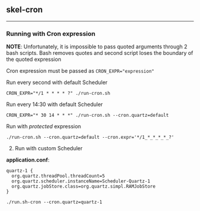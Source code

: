 ## skel-cron

----

### Running with Cron expression

__NOTE__: Unfortunately, it is impossible to pass quoted arguments through 2 bash scripts.
Bash removes quotes and second script loses the boundary of the quoted expression

Cron expression must be passed as `CRON_EXPR="expression"`


Run every second with default Scheduler

```
CRON_EXPR="*/1 * * * * ?" ./run-cron.sh
```

Run every 14:30 with default Scheduler

```
CRON_EXPR="* 30 14 * * *" ./run-cron.sh --cron.quartz=default
```

Run with *protected* expression 

```
./run-cron.sh --cron.quartz=default --cron.expr='*/1_*_*_*_*_?'
```

2. Run with custom Scheduler

__application.conf__:

```
quartz-1 {
  org.quartz.threadPool.threadCount=5
  org.quartz.scheduler.instanceName=Scheduler-Quartz-1
  org.quartz.jobStore.class=org.quartz.simpl.RAMJobStore
}
```

```
./run.sh-cron --cron.quartz=quartz-1
```